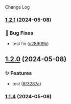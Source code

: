 Change Log
### [1.2.1](https://github.com/vic147569/boilerplate/compare/v1.2.0...v1.2.1) (2024-05-08)


### 🐛 Bug Fixes

* test fix ([c28909b](https://github.com/vic147569/boilerplate/commit/c28909b96f61354a61dbfb40be65eba456d1e59c))

## [1.2.0](https://github.com/vic147569/boilerplate/compare/v1.1.4...v1.2.0) (2024-05-08)


### ✨ Features

* test ([6f3287a](https://github.com/vic147569/boilerplate/commit/6f3287affd9b03171a295783b600e936712f9452))

### [1.1.4](https://github.com/vic147569/boilerplate/compare/v1.1.3...v1.1.4) (2024-05-08)
